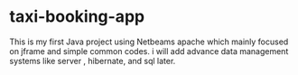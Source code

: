 # taxi-booking-app
This is my first Java project using Netbeams apache which mainly focused on jframe and simple common codes.
i will add advance data management systems like server , hibernate, and  sql later.
